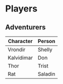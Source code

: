 # Players


## Adventurers
| Character | Person |
| -------   | -----  |
| Vrondir | Shelly |
| Kalvidimar | Don |
| Thor | Trist |
| Rat | Saladin |

